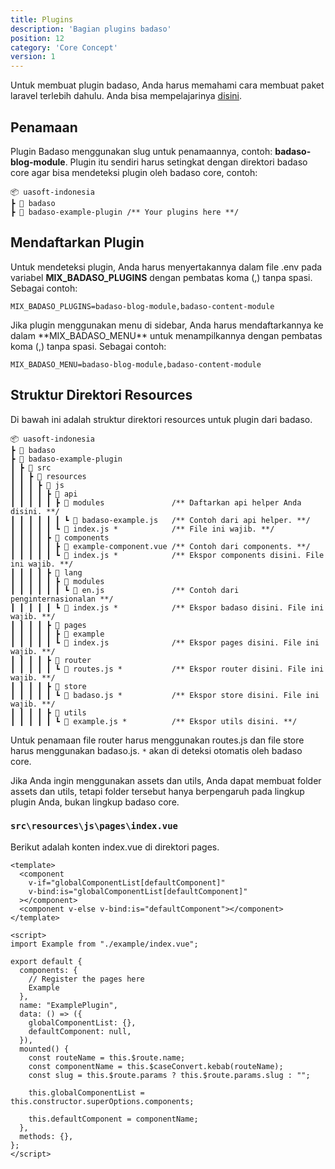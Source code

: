 ```yaml
---
title: Plugins
description: 'Bagian plugins badaso'
position: 12
category: 'Core Concept'
version: 1
---
```


Untuk membuat plugin badaso, Anda harus memahami cara membuat paket laravel terlebih dahulu. Anda bisa mempelajarinya [disini](https://laravelpackage.com/).

## Penamaan

Plugin Badaso menggunakan slug untuk penamaannya, contoh: **badaso-blog-module**. Plugin itu sendiri harus setingkat dengan direktori badaso core agar bisa mendeteksi plugin oleh badaso core, contoh:

```
📦 uasoft-indonesia
┣ 📂 badaso
┣ 📂 badaso-example-plugin /** Your plugins here **/
```

## Mendaftarkan Plugin

Untuk mendeteksi plugin, Anda harus menyertakannya dalam file .env pada variabel **MIX_BADASO_PLUGINS** dengan pembatas koma (,) tanpa spasi. Sebagai contoh:

```
MIX_BADASO_PLUGINS=badaso-blog-module,badaso-content-module
```

<alert>
Jika plugin menggunakan menu di sidebar, Anda harus mendaftarkannya ke dalam **MIX_BADASO_MENU** untuk menampilkannya dengan pembatas koma (,) tanpa spasi. Sebagai contoh:

```
MIX_BADASO_MENU=badaso-blog-module,badaso-content-module
```
</alert>

## Struktur Direktori Resources

Di bawah ini adalah struktur direktori resources untuk plugin dari badaso.

```
📦 uasoft-indonesia
┣ 📂 badaso
┣ 📂 badaso-example-plugin
┃ ┣ 📂 src
┃ ┃ ┣ 📂 resources
┃ ┃ ┃ ┣ 📂 js
┃ ┃ ┃ ┃ ┣ 📂 api
┃ ┃ ┃ ┃ ┃ ┣ 📂 modules               /** Daftarkan api helper Anda disini. **/
┃ ┃ ┃ ┃ ┃ ┃ ┗ 📜 badaso-example.js   /** Contoh dari api helper. **/
┃ ┃ ┃ ┃ ┃ ┗ 📜 index.js *            /** File ini wajib. **/
┃ ┃ ┃ ┃ ┣ 📂 components
┃ ┃ ┃ ┃ ┃ ┣ 📜 example-component.vue /** Contoh dari components. **/
┃ ┃ ┃ ┃ ┃ ┗ 📜 index.js *            /** Ekspor components disini. File ini wajib. **/
┃ ┃ ┃ ┃ ┣ 📂 lang
┃ ┃ ┃ ┃ ┃ ┣ 📂 modules
┃ ┃ ┃ ┃ ┃ ┃ ┗ 📜 en.js               /** Contoh dari penginternasionalan **/
┃ ┃ ┃ ┃ ┃ ┗ 📜 index.js *            /** Ekspor badaso disini. File ini wajib. **/
┃ ┃ ┃ ┃ ┣ 📂 pages
┃ ┃ ┃ ┃ ┃ ┣ 📂 example
┃ ┃ ┃ ┃ ┃ ┗ 📜 index.js              /** Ekspor pages disini. File ini wajib. **/
┃ ┃ ┃ ┃ ┣ 📂 router
┃ ┃ ┃ ┃ ┃ ┗ 📜 routes.js *           /** Ekspor router disini. File ini wajib. **/
┃ ┃ ┃ ┃ ┣ 📂 store
┃ ┃ ┃ ┃ ┃ ┗ 📜 badaso.js *           /** Ekspor store disini. File ini wajib. **/
┃ ┃ ┃ ┃ ┣ 📂 utils
┃ ┃ ┃ ┃ ┃ ┗ 📜 example.js *          /** Ekspor utils disini. **/
```

<alert type="warning">
Untuk penamaan file router harus menggunakan routes.js dan file store harus menggunakan badaso.js.
</alert>

<alert>
<code>*</code> akan di deteksi otomatis oleh badaso core.

Jika Anda ingin menggunakan assets dan utils, Anda dapat membuat folder assets dan utils, tetapi folder tersebut hanya berpengaruh pada lingkup plugin Anda, bukan lingkup badaso core.
</alert>

### `src\resources\js\pages\index.vue`

Berikut adalah konten index.vue di direktori pages.

```vue
<template>
  <component
    v-if="globalComponentList[defaultComponent]"
    v-bind:is="globalComponentList[defaultComponent]"
  ></component>
  <component v-else v-bind:is="defaultComponent"></component>
</template>

<script>
import Example from "./example/index.vue";

export default {
  components: {
    // Register the pages here
    Example
  },
  name: "ExamplePlugin",
  data: () => ({
    globalComponentList: {},
    defaultComponent: null,
  }),
  mounted() {
    const routeName = this.$route.name;
    const componentName = this.$caseConvert.kebab(routeName);
    const slug = this.$route.params ? this.$route.params.slug : "";

    this.globalComponentList = this.constructor.superOptions.components;

    this.defaultComponent = componentName;
  },
  methods: {},
};
</script>
```